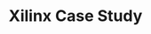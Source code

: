 ---
title: "Xilinx Case Study"
external_link: https://www.xilinx.com/publications/powered-by-xilinx/cerncasestudy-final.pdf
layout: post
description: 'A story from Xilinx on how we use high level synthesis to find the best events at the Large Hadron Collider'
image: /images/xilinx.png/images/xilinx.png
---